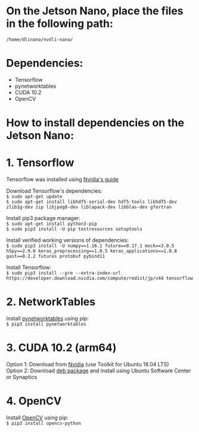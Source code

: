 # On the Jetson Nano, place the files in the following path:
`/home/dlinano/nvdli-nano/`

# Dependencies:
- Tensorflow
- pynetworktables
- CUDA 10.2
- OpenCV

# How to install dependencies on the Jetson Nano:
# 1. Tensorflow
Tensorflow was installed using [Nvidia's guide](https://docs.nvidia.com/deeplearning/frameworks/install-tf-jetson-platform/index.html)

Download Tensorflow's dependencies:  
`$ sudo apt-get update`  
`$ sudo apt-get install libhdf5-serial-dev hdf5-tools libhdf5-dev zlib1g-dev zip libjpeg8-dev liblapack-dev libblas-dev gfortran`

Install pip3 package manager:  
`$ sudo apt-get install python3-pip`  
`$ sudo pip3 install -U pip testresources setuptools`

Install verified working versions of dependencies:  
`$ sudo pip3 install -U numpy==1.16.1 future==0.17.1 mock==3.0.5 h5py==2.9.0 keras_preprocessing==1.0.5 keras_applications==1.0.8 gast==0.2.2 futures protobuf pybind11`

Install Tensorflow:  
`$ sudo pip3 install --pre --extra-index-url https://developer.download.nvidia.com/compute/redist/jp/v44 tensorflow`

# 2. NetworkTables
Install [pynetworktables](https://github.com/robotpy/robotpy-docs/blob/55e7ab2427824d4c8af3740c3a178e373e4f6ede/install/pynetworktables.rst) using pip:  
`$ pip3 install pynetworktables`


# 3. CUDA 10.2 (arm64)
Option 1: Download from [Nvidia](https://developer.nvidia.com/cuda-toolkit/arm) (use Toolkit for Ubuntu 18.04 LTS)  
Option 2: Download [deb package](https://1drv.ms/u/s!AlG0FKaSj9fegbJpzJOs8CaZJK6fKA?e=EquCLp) and install using Ubuntu Software Center or Synaptics

# 4. OpenCV
Install [OpenCV](https://github.com/opencv/opencv) using pip:  
`$ pip3 install opencv-python`
